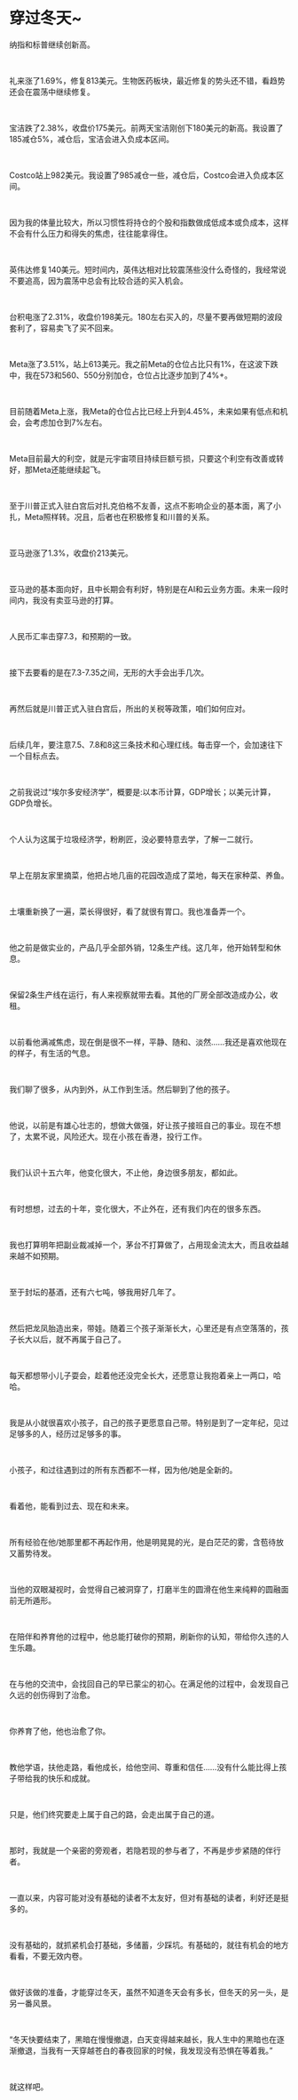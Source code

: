 # 穿过冬天~

<p style="visibility: visible;">纳指和标普继续创新高。</p><p style="visibility: visible;"><br style="visibility: visible;"></p><p style="visibility: visible;">礼来涨了1.69%，修复813美元。生物医药板块，最近修复的势头还不错，看趋势还会在震荡中继续修复。</p><p style="visibility: visible;"><br style="visibility: visible;"></p><p style="visibility: visible;">宝洁跌了2.38%，收盘价175美元。前两天宝洁刚创下180美元的新高。我设置了185减仓5%，减仓后，宝洁会进入负成本区间。</p><p style="visibility: visible;"><br style="visibility: visible;"></p><p style="visibility: visible;">Costco站上982美元。我设置了985减仓一些，减仓后，Costco会进入负成本区间。</p><p style="visibility: visible;"><br style="visibility: visible;"></p><p style="visibility: visible;">因为我的体量比较大，所以习惯性将持仓的个股和指数做成低成本或负成本，这样不会有什么压力和得失的焦虑，往往能拿得住。</p><p style="visibility: visible;"><br style="visibility: visible;"></p><p style="visibility: visible;">英伟达修复140美元。短时间内，英伟达相对比较震荡些没什么奇怪的，我经常说不要追高，因为震荡中总会有比较合适的买入机会。</p><p style="visibility: visible;"><br style="visibility: visible;"></p><p style="visibility: visible;">台积电涨了2.31%，收盘价198美元。180左右买入的，尽量不要再做短期的波段套利了，容易卖飞了买不回来。</p><p style="visibility: visible;"><br style="visibility: visible;"></p><p style="visibility: visible;">Meta涨了3.51%，站上613美元。我之前Meta的仓位占比只有1%，在这波下跌中，我在573和560、550分别加仓，仓位占比逐步加到了4%+。</p><p style="visibility: visible;"><br style="visibility: visible;"></p><p style="visibility: visible;">目前随着Meta上涨，我Meta的仓位占比已经上升到4.45%，未来如果有低点和机会，会考虑加仓到7%左右。</p><p style="visibility: visible;"><br style="visibility: visible;"></p><p style="visibility: visible;">Meta目前最大的利空，就是元宇宙项目持续巨额亏损，只要这个利空有改善或转好，那Meta还能继续起飞。</p><p style="visibility: visible;"><br style="visibility: visible;"></p><p style="visibility: visible;">至于川普正式入驻白宫后对扎克伯格不友善，这点不影响企业的基本面，离了小扎，Meta照样转。况且，后者也在积极修复和川普的关系。</p><p style="visibility: visible;"><br style="visibility: visible;"></p><p style="visibility: visible;">亚马逊涨了1.3%，收盘价213美元。</p><p style="visibility: visible;"><br style="visibility: visible;"></p><p style="visibility: visible;">亚马逊的基本面向好，且中长期会有利好，特别是在AI和云业务方面。未来一段时间内，我没有卖亚马逊的打算。</p><p style="visibility: visible;"><br style="visibility: visible;"></p><p style="visibility: visible;">人民币汇率击穿7.3，和预期的一致。</p><p style="visibility: visible;"><br style="visibility: visible;"></p><p style="visibility: visible;">接下去要看的是在7.3-7.35之间，无形的大手会出手几次。</p><p style="visibility: visible;"><br style="visibility: visible;"></p><p style="visibility: visible;">再然后就是川普正式入驻白宫后，所出的关税等政策，咱们如何应对。</p><p><br></p><p>后续几年，要注意7.5、7.8和8这三条技术和心理红线。每击穿一个，会加速往下一个目标点去。</p><p><br></p><p>之前我说过“埃尔多安经济学”，概要是:以本币计算，GDP增长；以美元计算，GDP负增长。</p><p><br></p><p>个人认为这属于垃圾经济学，粉刷匠，没必要特意去学，了解一二就行。</p><p><br></p><p>早上在朋友家里摘菜，他把占地几亩的花园改造成了菜地，每天在家种菜、养鱼。</p><p><br></p><p>土壤重新换了一遍，菜长得很好，看了就很有胃口。我也准备弄一个。</p><p><br></p><p>他之前是做实业的，产品几乎全部外销，12条生产线。这几年，他开始转型和休息。</p><p><br></p><p>保留2条生产线在运行，有人来视察就带去看。其他的厂房全部改造成办公，收租。</p><p><br></p><p>以前看他满减焦虑，现在倒是很不一样，平静、随和、淡然……我还是喜欢他现在的样子，有生活的气息。</p><p><br></p><p>我们聊了很多，从内到外，从工作到生活。然后聊到了他的孩子。</p><p><br></p><p>他说，以前是有雄心壮志的，想做大做强，好让孩子接班自己的事业。现在不想了，太累不说，风险还大。<span style="background-color: transparent;letter-spacing: 0.034em;caret-color: var(--weui-BRAND);">现在小孩在香港，投行工作。</span></p><p><br></p><p>我们认识十五六年，他变化很大，不止他，身边很多朋友，都如此。</p><p><br></p><p>有时想想，过去的十年，变化很大，不止外在，还有我们内在的很多东西。</p><p><br></p><p>我也打算明年把副业裁减掉一个，茅台不打算做了，占用现金流太大，而且收益越来越不如预期。</p><p><br></p><p>至于封坛的基酒，还有六七吨，够我用好几年了。</p><p><br></p><p>然后把龙凤胎造出来，带娃。随着三个孩子渐渐长大，心里还是有点空落落的，孩子长大以后，就不再属于自己了。</p><p><br></p><p>每天都想带小儿子耍会，趁着他还没完全长大，还愿意让我抱着亲上一两口，哈哈。</p><p><br></p><p>我是从小就很喜欢小孩子，自己的孩子更愿意自己带。特别是到了一定年纪，见过足够多的人，经历过足够多的事。</p><p><br></p><p>小孩子，和过往遇到过的所有东西都不一样，因为他/她是全新的。</p><p><br></p><p>看着他，能看到过去、现在和未来。</p><p><br></p><p>所有经验在他/她那里都不再起作用，他是明晃晃的光，是白茫茫的雾，含苞待放又蓄势待发。</p><p><br></p><p>当他的双眼凝视时，会觉得自己被洞穿了，打磨半生的圆滑在他生来纯粹的圆融面前无所遁形。</p><p><br></p><p>在陪伴和养育他的过程中，他总能打破你的预期，刷新你的认知，带给你久违的人生乐趣。</p><p><br></p><p>在与他的交流中，会找回自己的早已蒙尘的初心。在满足他的过程中，会发现自己久远的创伤得到了治愈。</p><p><br></p><p>你养育了他，他也治愈了你。</p><p><br></p><p>教他学语，扶他走路，看他成长，给他空间、尊重和信任……没有什么能比得上孩子带给我的快乐和成就。</p><p><br></p><p>只是，他们终究要走上属于自己的路，会走出属于自己的道。</p><p><br></p><p>那时，我就是一个亲密的旁观者，若隐若现的参与者了，不再是步步紧随的伴行者。</p><p><br></p><p>一直以来，内容可能对没有基础的读者不太友好，但对有基础的读者，利好还是挺多的。</p><p><br></p><p>没有基础的，就抓紧机会打基础，多储蓄，少踩坑。有基础的，就往有机会的地方看看，不要无效内卷。</p><p><br></p><p>做好该做的准备，才能穿过冬天，虽然不知道冬天会有多长，但冬天的另一头，是另一番风景。</p><p><br></p><p>“冬天快要结束了，黑暗在慢慢撤退，白天变得越来越长，我人生中的黑暗也在逐渐撤退，当我有一天穿越苍白的春夜回家的时候，我发现没有恐惧在等着我。”</p><p><br></p><p>就这样吧。</p><p style="display: none;"><mp-style-type data-value="10000"></mp-style-type></p>